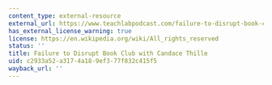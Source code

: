 ```yaml
---
content_type: external-resource
external_url: https://www.teachlabpodcast.com/failure-to-disrupt-book-club-with-candace-thille/
has_external_license_warning: true
license: https://en.wikipedia.org/wiki/All_rights_reserved
status: ''
title: Failure to Disrupt Book Club with Candace Thille
uid: c2933a52-a317-4a18-9ef3-77f832c415f5
wayback_url: ''
---
```

